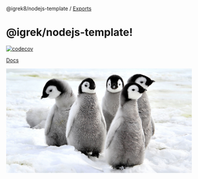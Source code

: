 @igrek8/nodejs-template / [Exports](modules.md)

# @igrek/nodejs-template!

[![codecov](https://codecov.io/gh/igrek8/nodejs-template/branch/main/graph/badge.svg)](https://codecov.io/gh/igrek8/nodejs-template)

[Docs](https://igrek8.github.io/nodejs-template)

![Splash](./media/emperor-penguin-chicks.webp)
